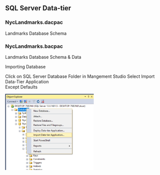 ## SQL Server Data-tier

### NycLandmarks.dacpac    
Landmarks Database Schema

### NycLandmarks.bacpac     
Landmarks Database Schema & Data  

Importing Database

Click on SQL Server Database Folder in Mangement Studio
Select Import Data-Tier Application   
Except Defaults

![SQL Server EM](../assets/SQL-DT.png)